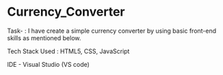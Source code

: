 # Currency_Converter

Task- : I have create a  simple currency converter by using basic front-end skills as mentioned below.

Tech Stack Used : HTML5, CSS, JavaScript

IDE - Visual Studio (VS code)
